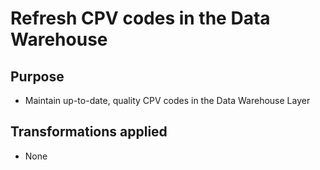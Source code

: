 # Refresh CPV codes in the Data Warehouse
## Purpose
- Maintain up-to-date, quality CPV codes in the Data Warehouse Layer

## Transformations applied
- None